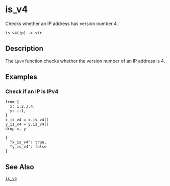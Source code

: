 # is_v4

Checks whether an IP address has version number 4.

```tql title="Synopsis"
is_v4(ip) -> str
```

## Description

The `ipv4` function checks whether the version number of an IP address is 4.

## Examples

### Check if an IP is IPv4

```tql title="Pipeline"
from {
  x: 1.2.3.4,
  y: ::1,
}
x_is_v4 = x.is_v4()
y_is_v4 = y.is_v4()
drop x, y
```

```tql title="Output"
{
  "x_is_v4": true,
  "y_is_v4": false
}
```

## See Also

[`is_v6`](is_v6.md)
